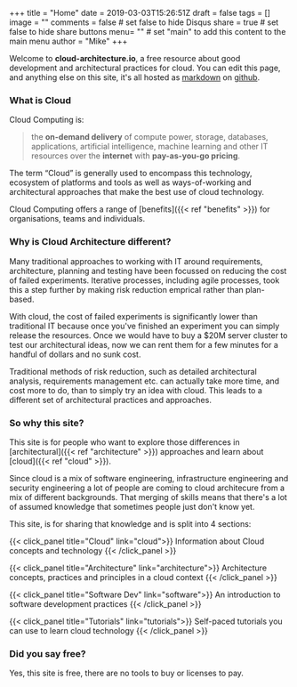 +++
title = "Home"
date = 2019-03-03T15:26:51Z
draft = false
tags = []
image = ""
comments = false # set false to hide Disqus
share = true	# set false to hide share buttons
menu= ""		# set "main" to add this content to the main menu
author = "Mike"
+++

Welcome to **cloud-architecture.io**, a free resource about good development and architectural practices for cloud. You can edit this page, and anything else on this site, it's all hosted as [markdown](https://en.wikipedia.org/wiki/Markdown) on [github](https://github.com/macmike/cloud-architecture.io).


### What is Cloud

Cloud Computing is:

>the **on-demand delivery** of compute power, storage, databases, applications, artificial intelligence, machine learning and other IT resources
over the **internet** with **pay-as-you-go pricing**.

The term “Cloud” is generally used to encompass this technology, ecosystem of platforms and tools as well as ways-of-working and architectural approaches that make the best use of cloud technology.

Cloud Computing offers a range of [benefits]({{< ref "benefits" >}}) for organisations, teams and individuals.

### Why is Cloud Architecture different?

Many traditional approaches to working with IT around requirements, architecture, planning and testing have been focussed on reducing the cost of failed experiments. Iterative processes, including agile processes, took this a step further by making risk reduction emprical rather than plan-based.

With cloud, the cost of failed experiments is significantly lower than traditional IT because once you've finished an experiment you can simply release the resources. Once we would have to buy a $20M server cluster to test our architectural ideas, now we can rent them for a few minutes for a handful of dollars and no sunk cost.

Traditional methods of risk reduction, such as detailed architectural analysis, requirements management etc. can actually take more time, and cost more to do, than to simply try an idea with cloud. This leads to a different set of architectural practices and approaches.


### So why this site?

This site is for people who want to explore those differences in [architectural]({{< ref "architecture" >}}) approaches and learn about [cloud]({{< ref "cloud" >}}). 

Since cloud is a mix of software engineering, infrastructure engineering and security engineering a lot of people are coming to cloud architecure from a mix of different backgrounds. That merging of skills means that there's a lot of assumed knowledge that sometimes people just don't know yet. 

This site, is for sharing that knowledge and is split into 4 sections:

{{< click_panel title="Cloud" link="cloud">}}
Information about Cloud concepts and technology
{{< /click_panel >}}

{{< click_panel title="Architecture" link="architecture">}}
Architecture concepts, practices and principles in a cloud context
{{< /click_panel >}}

{{< click_panel title="Software Dev" link="software">}}
An introduction to software development practices
{{< /click_panel >}}

{{< click_panel title="Tutorials" link="tutorials">}}
Self-paced tutorials you can use to learn cloud technology
{{< /click_panel >}}

### Did you say free?

Yes, this site is free, there are no tools to buy or licenses to pay.